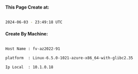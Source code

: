
   
#### This Page Create at:

```bash

2024-06-03 - 23:49:18 UTC

```

#### Create By Machine:

```bash

Host Name : fv-az2022-91

platform  : Linux-6.5.0-1021-azure-x86_64-with-glibc2.35

Ip Local  : 10.1.0.18

```

